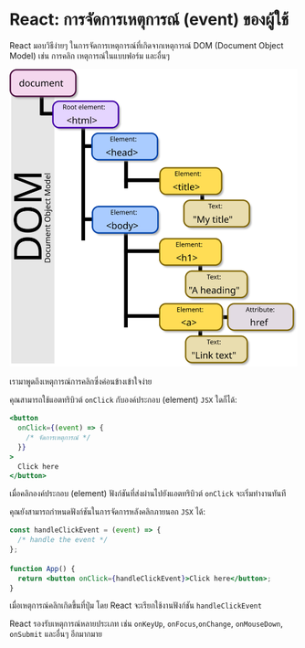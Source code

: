 # React: การจัดการเหตุการณ์ (event) ของผู้ใช้

React มอบวิธีง่ายๆ ในการจัดการเหตุการณ์ที่เกิดจากเหตุการณ์ DOM (Document Object Model) เช่น การคลิก เหตุการณ์ในแบบฟอร์ม และอื่นๆ

![alt text](image-12.png)

เรามาพูดถึงเหตุการณ์การคลิกซึ่งค่อนข้างเข้าใจง่าย

คุณสามารถใช้แอตทริบิวต์ `onClick` กับองค์ประกอบ (element) `JSX` ใดก็ได้:

```jsx
<button
  onClick={(event) => {
    /* จัดการเหตุการณ์ */
  }}
>
  Click here
</button>
```

เมื่อคลิกองค์ประกอบ (element) ฟังก์ชันที่ส่งผ่านไปยังแอตทริบิวต์ `onClick` จะเริ่มทำงานทันที

คุณยังสามารถกำหนดฟังก์ชันในการจัดการหลังคลิกภายนอก `JSX` ได้:

```jsx
const handleClickEvent = (event) => {
  /* handle the event */
};

function App() {
  return <button onClick={handleClickEvent}>Click here</button>;
}
```

เมื่อเหตุการณ์คลิกเกิดขึ้นที่ปุ่ม โดย React จะเรียกใช้งานฟังก์ชัน `handleClickEvent`

React รองรับเหตุการณ์หลายประเภท เช่น `onKeyUp`, `onFocus`,`onChange`, `onMouseDown`, `onSubmit` และอื่นๆ อีกมากมาย
